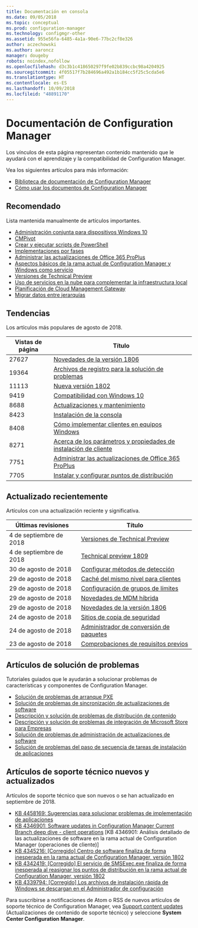 ```yaml
---
title: Documentación en consola
ms.date: 09/05/2018
ms.topic: conceptual
ms.prod: configuration-manager
ms.technology: configmgr-other
ms.assetid: 955e56fa-6485-4a1a-90e6-77bc2cf8e326
author: aczechowski
ms.author: aaroncz
manager: dougeby
robots: noindex,nofollow
ms.openlocfilehash: d3c3b1c418650297f9fe02b839ccbc98a4204925
ms.sourcegitcommit: 4f05517f7b284696a492a1b184cc5f25c5cda5e6
ms.translationtype: HT
ms.contentlocale: es-ES
ms.lasthandoff: 10/09/2018
ms.locfileid: "48891170"
---
```

<!-- 
feature 1357546
This page displays in-console, under the Community workspace, Documentation node. 
-->


# <a name="configuration-manager-documentation"></a>Documentación de Configuration Manager
Los vínculos de esta página representan contenido mantenido que le ayudará con el aprendizaje y la compatibilidad de Configuration Manager. 

Vea los siguientes artículos para más información:
- [Biblioteca de documentación de Configuration Manager](https://docs.microsoft.com/sccm)  
- [Cómo usar los documentos de Configuration Manager](https://docs.microsoft.com/sccm/core/understand/use-docs)



## <a name="recommended"></a>Recomendado 
Lista mantenida manualmente de artículos importantes.

- [Administración conjunta para dispositivos Windows 10](https://docs.microsoft.com/sccm/core/clients/manage/co-management-overview)  
- [CMPivot](https://docs.microsoft.com/sccm/core/servers/manage/cmpivot)  
- [Crear y ejecutar scripts de PowerShell](https://docs.microsoft.com/sccm/apps/deploy-use/create-deploy-scripts)  
- [Implementaciones por fases](https://docs.microsoft.com/sccm/osd/deploy-use/create-phased-deployment-for-task-sequence)  
- [Administrar las actualizaciones de Office 365 ProPlus](https://docs.microsoft.com/sccm/sum/deploy-use/manage-office-365-proplus-updates)  
- [Aspectos básicos de la rama actual de Configuration Manager y Windows como servicio](https://docs.microsoft.com/sccm/core/understand/configuration-manager-and-windows-as-service)
- [Versiones de Technical Preview](https://docs.microsoft.com/sccm/core/get-started/technical-preview)
- [Uso de servicios en la nube para complementar la infraestructura local](https://docs.microsoft.com/sccm/core/understand/use-cloud-services)
- [Planificación de Cloud Management Gateway](https://docs.microsoft.com/sccm/core/clients/manage/plan-cloud-management-gateway)
- [Migrar datos entre jerarquías](https://docs.microsoft.com/sccm/core/migration/migrate-data-between-hierarchies)



## <a name="trending"></a>Tendencias
Los artículos más populares de agosto de 2018.

| Vistas de página | Título | 
| ----- | ----- | 
| 27627 | [Novedades de la versión 1806](https://docs.microsoft.com/sccm/core/plan-design/changes/whats-new-in-version-1806) |
| 19364 | [Archivos de registro para la solución de problemas](https://docs.microsoft.com/sccm/core/plan-design/hierarchy/log-files) |
| 11113 | [Nueva versión 1802](https://docs.microsoft.com/sccm/core/plan-design/changes/whats-new-in-version-1802) |
| 9419 | [Compatibilidad con Windows 10](https://docs.microsoft.com/sccm/core/plan-design/configs/support-for-windows-10) |
| 8688 | [Actualizaciones y mantenimiento](https://docs.microsoft.com/sccm/core/servers/manage/updates) |
| 8423 | [Instalación de la consola](https://docs.microsoft.com/sccm/core/servers/deploy/install/install-consoles) |
| 8408 | [Cómo implementar clientes en equipos Windows](https://docs.microsoft.com/sccm/core/clients/deploy/deploy-clients-to-windows-computers) |
| 8271 | [Acerca de los parámetros y propiedades de instalación de cliente](https://docs.microsoft.com/sccm/core/clients/deploy/about-client-installation-properties) |
| 7751 | [Administrar las actualizaciones de Office 365 ProPlus](https://docs.microsoft.com/sccm/sum/deploy-use/manage-office-365-proplus-updates) |
| 7705 | [Instalar y configurar puntos de distribución](https://docs.microsoft.com/sccm/core/servers/deploy/configure/install-and-configure-distribution-points) |



## <a name="recently-updated"></a>Actualizado recientemente
Artículos con una actualización reciente y significativa.

| Últimas revisiones | Título | 
|-----|-----|
| 4 de septiembre de 2018 | [Versiones de Technical Preview](https://docs.microsoft.com/sccm/core/get-started/technical-preview) |
| 4 de septiembre de 2018 | [Technical preview 1809](https://docs.microsoft.com/sccm/core/get-started/capabilities-in-technical-preview-1809) |
| 30 de agosto de 2018 | [Configurar métodos de detección](https://docs.microsoft.com/sccm/core/servers/deploy/configure/configure-discovery-methods) |
| 29 de agosto de 2018 | [Caché del mismo nivel para clientes](https://docs.microsoft.com/sccm/core/plan-design/hierarchy/client-peer-cache) |
| 29 de agosto de 2018 | [Configuración de grupos de límites](https://docs.microsoft.com/sccm/core/servers/deploy/configure/boundary-groups) |
| 29 de agosto de 2018 | [Novedades de MDM híbrida](https://docs.microsoft.com/sccm/mdm/understand/whats-new-in-hybrid-mobile-device-management) |
| 29 de agosto de 2018 | [Novedades de la versión 1806](https://docs.microsoft.com/sccm/core/plan-design/changes/whats-new-in-version-1806) |
| 24 de agosto de 2018 | [Sitios de copia de seguridad](https://docs.microsoft.com/sccm/core/servers/manage/backup-and-recovery) |
| 24 de agosto de 2018 | [Administrador de conversión de paquetes](https://docs.microsoft.com/sccm/apps/pcm/package-conversion-manager) |
| 23 de agosto de 2018 | [Comprobaciones de requisitos previos](https://docs.microsoft.com/sccm/core/servers/deploy/install/list-of-prerequisite-checks) |



## <a name="troubleshooting-articles"></a>Artículos de solución de problemas
Tutoriales guiados que le ayudarán a solucionar problemas de características y componentes de Configuration Manager.

- [Solución de problemas de arranque PXE](https://support.microsoft.com/help/10082)
- [Solución de problemas de sincronización de actualizaciones de software](https://support.microsoft.com/help/10059)
- [Descripción y solución de problemas de distribución de contenido](https://support.microsoft.com/help/4000401)
- [Descripción y solución de problemas de integración de Microsoft Store para Empresas](https://support.microsoft.com/help/4010214)
- [Solución de problemas de administración de actualizaciones de software](https://support.microsoft.com/help/10680)
- [Solución de problemas del paso de secuencia de tareas de instalación de aplicaciones](https://support.microsoft.com/help/18408/)



## <a name="new-and-updated-support-articles"></a>Artículos de soporte técnico nuevos y actualizados
Artículos de soporte técnico que son nuevos o se han actualizado en septiembre de 2018.

- [KB 4458169: Sugerencias para solucionar problemas de implementación de aplicaciones](https://support.microsoft.com/help/4458169)  
- [KB 4346901: Software updates in Configuration Manager Current Branch deep dive - client operations](https://support.microsoft.com/help/4346901) [KB 4346901: Análisis detallado de las actualizaciones de software en la rama actual de Configuration Manager (operaciones de cliente)]  
- [KB 4345216: [Corregido] Centro de software finaliza de forma inesperada en la rama actual de Configuration Manager, versión 1802](https://support.microsoft.com/help/4345216)  
- [KB 4342419: [Corregido] El servicio de SMSExec.exe finaliza de forma inesperada al reasignar los puntos de distribución en la rama actual de Configuration Manager, versión 1802](https://support.microsoft.com/help/4342419)  
- [KB 4339794: [Corregido] Los archivos de instalación rápida de Windows se descargan en el Administrador de configuración](https://support.microsoft.com/help/4339794)  


Para suscribirse a notificaciones de Atom o RSS de nuevos artículos de soporte técnico de Configuration Manager, vea [Support content updates](https://support.microsoft.com/help/4089498/) (Actualizaciones de contenido de soporte técnico) y seleccione **System Center Configuration Manager**.  
